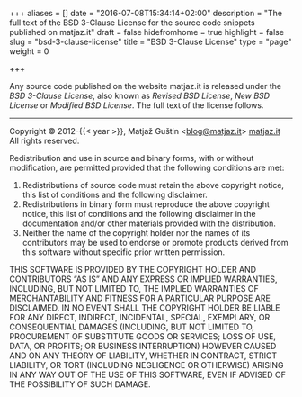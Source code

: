 +++
aliases = []
date = "2016-07-08T15:34:14+02:00"
description = "The full text of the BSD 3-Clause License for the source code snippets published on matjaz.it"
draft = false
hidefromhome = true
highlight = false
slug = "bsd-3-clause-license"
title = "BSD 3-Clause License"
type = "page"
weight = 0

+++

Any source code published on the website matjaz.it is released under the 
_BSD 3-Clause License_, also known as _Revised BSD License_, _New BSD License_ 
or _Modified BSD License_. The full text of the license follows.

********************************************************************************

Copyright © 2012-{{< year >}}, Matjaž Guštin &lt;<blog@matjaz.it>&gt; 
[matjaz.it](/)  
All rights reserved.

Redistribution and use in source and binary forms, with or without modification,
are permitted provided that the following conditions are met:

1. Redistributions of source code must retain the above copyright notice, this
   list of conditions and the following disclaimer.
2. Redistributions in binary form must reproduce the above copyright notice,
   this list of conditions and the following disclaimer in the documentation
   and/or other materials provided with the distribution.
3. Neither the name of the copyright holder nor the names of its contributors
   may be used to endorse or promote products derived from this software without specific prior written permission.

THIS SOFTWARE IS PROVIDED BY THE COPYRIGHT HOLDER AND CONTRIBUTORS “AS IS” AND
ANY EXPRESS OR IMPLIED WARRANTIES, INCLUDING, BUT NOT LIMITED TO, THE IMPLIED
WARRANTIES OF MERCHANTABILITY AND FITNESS FOR A PARTICULAR PURPOSE ARE
DISCLAIMED. IN NO EVENT SHALL THE COPYRIGHT HOLDER BE LIABLE FOR ANY DIRECT,
INDIRECT, INCIDENTAL, SPECIAL, EXEMPLARY, OR CONSEQUENTIAL DAMAGES (INCLUDING,
BUT NOT LIMITED TO, PROCUREMENT OF SUBSTITUTE GOODS OR SERVICES; LOSS OF USE,
DATA, OR PROFITS; OR BUSINESS INTERRUPTION) HOWEVER CAUSED AND ON ANY THEORY OF
LIABILITY, WHETHER IN CONTRACT, STRICT LIABILITY, OR TORT (INCLUDING NEGLIGENCE
OR OTHERWISE) ARISING IN ANY WAY OUT OF THE USE OF THIS SOFTWARE, EVEN IF
ADVISED OF THE POSSIBILITY OF SUCH DAMAGE.
